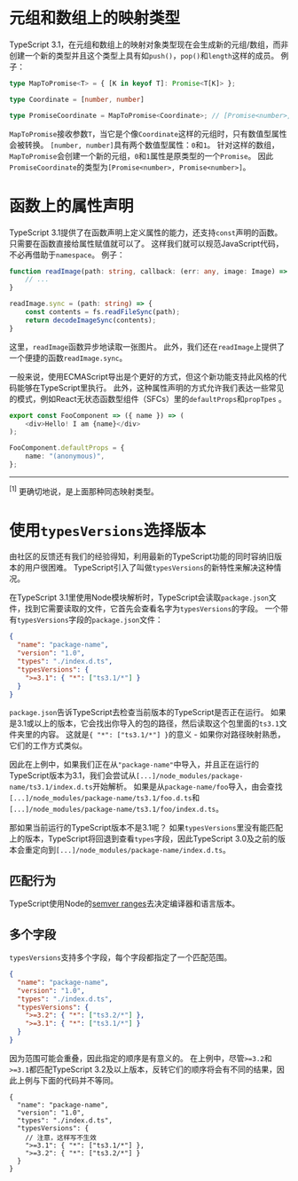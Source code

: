 # 元组和数组上的映射类型

TypeScript 3.1，在元组和数组上的映射对象类型现在会生成新的元组/数组，而非创建一个新的类型并且这个类型上具有如`push()`，`pop()`和`length`这样的成员。
例子：

```ts
type MapToPromise<T> = { [K in keyof T]: Promise<T[K]> };

type Coordinate = [number, number]

type PromiseCoordinate = MapToPromise<Coordinate>; // [Promise<number>, Promise<number>]
```

`MapToPromise`接收参数`T`，当它是个像`Coordinate`这样的元组时，只有数值型属性会被转换。
`[number, number]`具有两个数值型属性：`0`和`1`。
针对这样的数组，`MapToPromise`会创建一个新的元组，`0`和`1`属性是原类型的一个`Promise`。
因此`PromiseCoordinate`的类型为`[Promise<number>, Promise<number>]`。

# 函数上的属性声明

TypeScript 3.1提供了在函数声明上定义属性的能力，还支持`const`声明的函数。只需要在函数直接给属性赋值就可以了。
这样我们就可以规范JavaScript代码，不必再借助于`namespace`。
例子：

```ts
function readImage(path: string, callback: (err: any, image: Image) => void) {
    // ...
}

readImage.sync = (path: string) => {
    const contents = fs.readFileSync(path);
    return decodeImageSync(contents);
}
```

这里，`readImage`函数异步地读取一张图片。
此外，我们还在`readImage`上提供了一个便捷的函数`readImage.sync`。

一般来说，使用ECMAScript导出是个更好的方式，但这个新功能支持此风格的代码能够在TypeScript里执行。
此外，这种属性声明的方式允许我们表达一些常见的模式，例如React无状态函数型组件（SFCs）里的`defaultProps`和`propTpes` 。

```ts
export const FooComponent => ({ name }) => (
    <div>Hello! I am {name}</div>
);

FooComponent.defaultProps = {
    name: "(anonymous)",
};
```

<!--
fs.readFile(path, (err, data) => {
        if (err) callback(err, undefined);
        else decodeImage(data, (err, image) => {
            if (err) callback(err, undefined);
            else callback(undefined, image);
        });
    });
-->

------

<sup id="ts-3-1-only-homomorphic">[1]</sup> 更确切地说，是上面那种同态映射类型。

# 使用`typesVersions`选择版本

由社区的反馈还有我们的经验得知，利用最新的TypeScript功能的同时容纳旧版本的用户很困难。
TypeScript引入了叫做`typesVersions`的新特性来解决这种情况。

在TypeScript 3.1里使用Node模块解析时，TypeScript会读取`package.json`文件，找到它需要读取的文件，它首先会查看名字为`typesVersions`的字段。
一个带有`typesVersions`字段的`package.json`文件：

```json
{
  "name": "package-name",
  "version": "1.0",
  "types": "./index.d.ts",
  "typesVersions": {
    ">=3.1": { "*": ["ts3.1/*"] }
  }
}
```

`package.json`告诉TypeScript去检查当前版本的TypeScript是否正在运行。
如果是3.1或以上的版本，它会找出你导入的包的路径，然后读取这个包里面的`ts3.1`文件夹里的内容。
这就是`{ "*": ["ts3.1/*"] }`的意义 - 如果你对路径映射熟悉，它们的工作方式类似。

因此在上例中，如果我们正在从`"package-name"`中导入，并且正在运行的TypeScript版本为3.1，我们会尝试从`[...]/node_modules/package-name/ts3.1/index.d.ts`开始解析。
如果是从`package-name/foo`导入，由会查找`[...]/node_modules/package-name/ts3.1/foo.d.ts`和`[...]/node_modules/package-name/ts3.1/foo/index.d.ts`。

那如果当前运行的TypeScript版本不是3.1呢？
如果`typesVersions`里没有能匹配上的版本，TypeScript将回退到查看`types`字段，因此TypeScript 3.0及之前的版本会重定向到`[...]/node_modules/package-name/index.d.ts`。

## 匹配行为

TypeScript使用Node的[semver ranges](https://github.com/npm/node-semver#ranges)去决定编译器和语言版本。

## 多个字段

`typesVersions`支持多个字段，每个字段都指定了一个匹配范围。

```json
{
  "name": "package-name",
  "version": "1.0",
  "types": "./index.d.ts",
  "typesVersions": {
    ">=3.2": { "*": ["ts3.2/*"] },
    ">=3.1": { "*": ["ts3.1/*"] }
  }
}
```

因为范围可能会重叠，因此指定的顺序是有意义的。
在上例中，尽管`>=3.2`和`>=3.1`都匹配TypeScript 3.2及以上版本，反转它们的顺序将会有不同的结果，因此上例与下面的代码并不等同。

```json5
{
  "name": "package-name",
  "version": "1.0",
  "types": "./index.d.ts",
  "typesVersions": {
    // 注意，这样写不生效
    ">=3.1": { "*": ["ts3.1/*"] },
    ">=3.2": { "*": ["ts3.2/*"] }
  }
}
```
